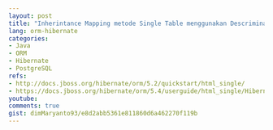 ```yaml
---
layout: post
title: "Inherintance Mapping metode Single Table menggunakan Descriminator column dan value"
lang: orm-hibernate
categories:
- Java
- ORM
- Hibernate
- PostgreSQL
refs: 
- http://docs.jboss.org/hibernate/orm/5.2/quickstart/html_single/
- https://docs.jboss.org/hibernate/orm/5.4/userguide/html_single/Hibernate_User_Guide.html#entity-inheritance-discriminator
youtube: 
comments: true
gist: dimMaryanto93/e8d2abb5361e811860d6a462270f119b
---
```


